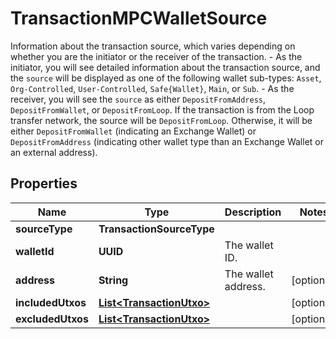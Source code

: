 

# TransactionMPCWalletSource

Information about the transaction source, which varies depending on whether you are the initiator or the receiver of the transaction.   - As the initiator, you will see detailed information about the transaction source, and the `source` will be displayed as one of the following wallet sub-types: `Asset`, `Org-Controlled`, `User-Controlled`, `Safe{Wallet}`, `Main`, or `Sub`. - As the receiver, you will see the `source` as either `DepositFromAddress`, `DepositFromWallet`, or `DepositFromLoop`. If the transaction is from the Loop transfer network, the source will be `DepositFromLoop`. Otherwise, it will be either `DepositFromWallet` (indicating an Exchange Wallet) or `DepositFromAddress` (indicating other wallet type than an Exchange Wallet or an external address). 

## Properties

| Name | Type | Description | Notes |
|------------ | ------------- | ------------- | -------------|
|**sourceType** | **TransactionSourceType** |  |  |
|**walletId** | **UUID** | The wallet ID. |  |
|**address** | **String** | The wallet address. |  [optional] |
|**includedUtxos** | [**List&lt;TransactionUtxo&gt;**](TransactionUtxo.md) |  |  [optional] |
|**excludedUtxos** | [**List&lt;TransactionUtxo&gt;**](TransactionUtxo.md) |  |  [optional] |



